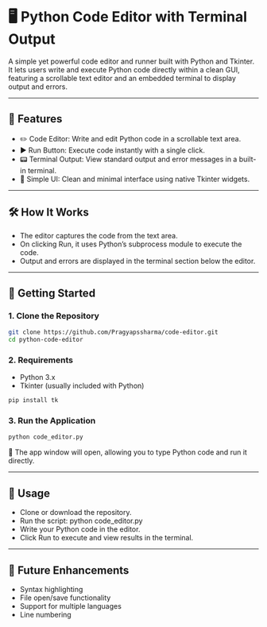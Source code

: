 # 🖥️ Python Code Editor with Terminal Output
A simple yet powerful code editor and runner built with Python and Tkinter. It lets users write and execute Python code directly within a clean GUI, featuring a scrollable text editor and an embedded terminal to display output and errors.

---

## 🚀 Features
- ✏️ Code Editor: Write and edit Python code in a scrollable text area.
- ▶️ Run Button: Execute code instantly with a single click.
- 📟 Terminal Output: View standard output and error messages in a built-in terminal.
- 🧵 Simple UI: Clean and minimal interface using native Tkinter widgets.

---

## 🛠️ How It Works
- The editor captures the code from the text area.
- On clicking Run, it uses Python’s subprocess module to execute the code.
- Output and errors are displayed in the terminal section below the editor.

---

## 🚀 Getting Started

### 1. Clone the Repository

```bash
git clone https://github.com/Pragyapssharma/code-editor.git
cd python-code-editor
```

### 2. Requirements
- Python 3.x
- Tkinter (usually included with Python)

```bash
pip install tk
```

### 3. Run the Application

```bash
python code_editor.py
```
📝 The app window will open, allowing you to type Python code and run it directly.


---

## 🧪 Usage
- Clone or download the repository.
- Run the script:
python code_editor.py
- Write your Python code in the editor.
- Click Run to execute and view results in the terminal.

---

## 🧠 Future Enhancements
- Syntax highlighting
- File open/save functionality
- Support for multiple languages
- Line numbering
